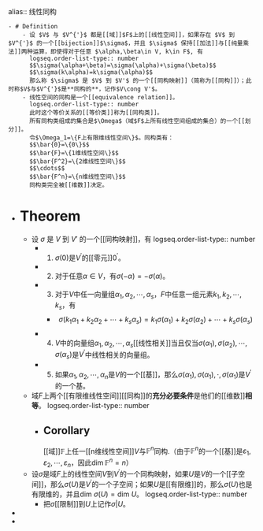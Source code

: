 alias:: 线性同构

	- # Definition
		- 设 $V$ 与 $V^{'}$ 都是[[域]]$F$上的[[线性空间]]，如果存在 $V$ 到 $V^{'}$ 的一个[[bijection]]$\sigma$，并且 $\sigma$ 保持[[加法]]与[[纯量乘法]]两种运算，即使得对于任意 $\alpha,\beta\in V, k\in F$, 有
		  logseq.order-list-type:: number
		  $$\sigma(\alpha+\beta)=\sigma(\alpha)+\sigma(\beta)$$
		  $$\sigma(k\alpha)=k\sigma(\alpha)$$
		  那么称 $\sigma$ 是 $V$ 到 $V'$ 的一个[[同构映射]]（简称为[[同构]]）；此时称$V$与$V^{'}$是**同构的**，记作$V\cong V'$。
		- 线性空间的同构是一个[[equivalence relation]]。
		  logseq.order-list-type:: number
		  此时这个等价关系的[[等价类]]称为[[同构类]]。
		  所有同构类组成的集合是$\Omega$（域$F$上所有线性空间组成的集合）的一个[[划分]]。
		  令$\Omega_1=\{F上有限维线性空间\}$。同构类有：
		  $$\bar{0}=\{0\}$$
		  $$\bar{F}=\{1维线性空间\}$$
		  $$\bar{F^2}=\{2维线性空间\}$$
		  $$\cdots$$
		  $$\bar{F^n}=\{n维线性空间\}$$
		  同构类完全被[[维数]]决定。
- # Theorem
	- 设 $\sigma$ 是 $V$ 到 $V'$ 的一个[[同构映射]]，有
	  logseq.order-list-type:: number
		- 1. $\sigma(0)$是$V^{'}$的[[零元]]$0^{'}$。
		- 2. 对于任意$\alpha\in V$，有$\sigma(-\alpha)=-\sigma(\alpha)$。
		- 3. 对于$V$中任一向量组$\alpha_1,\alpha_2,\cdots,\alpha_s$，$F$中任意一组元素$k_1,k_2,\cdots,k_s$，有
			- $$\sigma(k_1\alpha_1+k_2\alpha_2+\cdots+k_s\alpha_s)=k_1\sigma(\alpha_1)+k_2\sigma(\alpha_2)+\cdots+k_s\sigma(\alpha_s)$$
		- 4. $V$中的向量组$\alpha_1,\alpha_2,\cdots,\alpha_s$[[线性相关]]当且仅当$\sigma(\alpha_1),\sigma(\alpha_2),\cdots,\sigma(\alpha_s)$是$V^{'}$中线性相关的向量组。
		- 5. 如果$\alpha_1,\alpha_2,\cdots,\alpha_n$是$V$的一个[[基]]，那么$\sigma(\alpha_1),\sigma(\alpha_1),\cdot,\sigma(\alpha_1)$是$V^{'}$的一个基。
	- 域$F$上两个[[有限维线性空间]][[同构]]的**充分必要条件**是他们的[[维数]]**相等**。
	  logseq.order-list-type:: number
		- ## Corollary
		  [[域]]$\mathbb{F}$上任一[[n维线性空间]]$V$与$\mathbb{F}^n$同构.（由于$\mathbb{F}^n$的一个[[基]]是$\varepsilon_1,\varepsilon_2,\cdots,\varepsilon_n$，因此$\operatorname{dim}\mathbb{F}^n=n$）
	- 设$\sigma$是域$F$上的线性空间$V$到$V^{'}$的一个同构映射，如果$U$是$V$的一个[[子空间]]，那么$\sigma(U)$是$V^{'}$的一个子空间；如果$U$是[[有限维]]的，那么$\sigma(U)$也是有限维的，并且$\mathrm{dim}\ \sigma(U)=\mathrm{dim}\ U$。
	  logseq.order-list-type:: number
		- 把$\sigma$[[限制]]到$U$上记作$\sigma|U$。
-
-